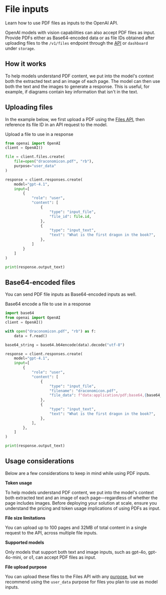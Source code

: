 # File inputs

Learn how to use PDF files as inputs to the OpenAI API.

OpenAI models with vision capabilities can also accept PDF files as input. Provide PDFs either as Base64-encoded data or as file IDs obtained after uploading files to the `/v1/files` endpoint through the [API](https://platform.openai.com/docs/api-reference/files) or `dashboard` under `storage`.

## How it works

To help models understand PDF content, we put into the model's context both the extracted text and an image of each page. The model can then use both the text and the images to generate a response. This is useful, for example, if diagrams contain key information that isn't in the text.

## Uploading files

In the example below, we first upload a PDF using the [Files API](https://platform.openai.com/docs/api-reference/files), then reference its file ID in an API request to the model.

Upload a file to use in a response
```python
from openai import OpenAI
client = OpenAI()

file = client.files.create(
    file=open("draconomicon.pdf", "rb"),
    purpose="user_data"
)

response = client.responses.create(
    model="gpt-4.1",
    input=[
        {
            "role": "user",
            "content": [
                {
                    "type": "input_file",
                    "file_id": file.id,
                },
                {
                    "type": "input_text",
                    "text": "What is the first dragon in the book?",
                },
            ]
        }
    ]
)

print(response.output_text)
```

## Base64-encoded files

You can send PDF file inputs as Base64-encoded inputs as well.

Base64 encode a file to use in a response
```python
import base64
from openai import OpenAI
client = OpenAI()

with open("draconomicon.pdf", "rb") as f:
    data = f.read()

base64_string = base64.b64encode(data).decode("utf-8")

response = client.responses.create(
    model="gpt-4.1",
    input=[
        {
            "role": "user",
            "content": [
                {
                    "type": "input_file",
                    "filename": "draconomicon.pdf",
                    "file_data": f"data:application/pdf;base64,{base64_string}",
                },
                {
                    "type": "input_text",
                    "text": "What is the first dragon in the book?",
                },
            ],
        },
    ]
)

print(response.output_text)
```

## Usage considerations

Below are a few considerations to keep in mind while using PDF inputs.

**Token usage**

To help models understand PDF content, we put into the model's context both extracted text and an image of each page—regardless of whether the page includes images. Before deploying your solution at scale, ensure you understand the pricing and token usage implications of using PDFs as input. 

**File size limitations**

You can upload up to 100 pages and 32MB of total content in a single request to the API, across multiple file inputs.

**Supported models**

Only models that support both text and image inputs, such as gpt-4o, gpt-4o-mini, or o1, can accept PDF files as input.

**File upload purpose**

You can upload these files to the Files API with any [purpose](https://platform.openai.com/docs/api-reference/files/create), but we recommend using the `user_data` purpose for files you plan to use as model inputs.
